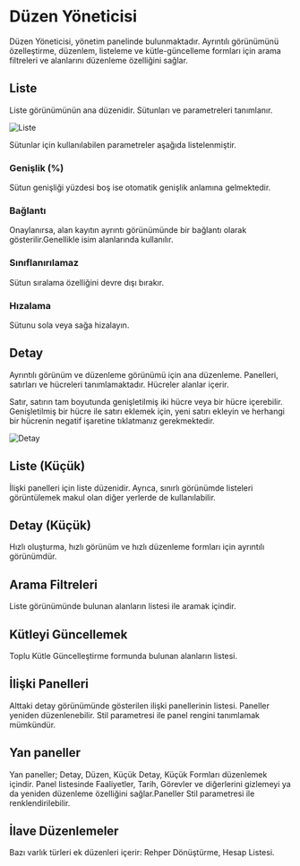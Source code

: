 # Düzen Yöneticisi

Düzen Yöneticisi, yönetim panelinde bulunmaktadır. Ayrıntılı görünümünü özelleştirme, düzenlem, listeleme ve kütle-güncelleme formları için arama filtreleri ve alanlarını düzenleme özelliğini sağlar.

## Liste

Liste görünümünün ana düzenidir. Sütunları ve parametreleri tanımlanır.

![Liste](https://raw.githubusercontent.com/espocrm/documentation/master/_static/images/administration/layout-manager/list.png)

Sütunlar için kullanılabilen parametreler aşağıda listelenmiştir.

### Genişlik (%)

Sütun genişliği yüzdesi boş ise otomatik genişlik anlamına gelmektedir.

### Bağlantı

Onaylanırsa, alan kayıtın ayrıntı görünümünde bir bağlantı olarak gösterilir.Genellikle isim alanlarında kullanılır.

### Sınıflanırılamaz

Sütun sıralama özelliğini devre dışı bırakır.

### Hızalama

Sütunu sola veya sağa hizalayın.

## Detay

Ayrıntılı görünüm ve düzenleme görünümü için ana düzenleme. Panelleri, satırları ve hücreleri tanımlamaktadır. Hücreler alanlar içerir.

Satır, satırın tam boyutunda genişletilmiş iki hücre veya bir hücre içerebilir. Genişletilmiş bir hücre ile satırı eklemek için, yeni satırı ekleyin ve herhangi bir hücrenin negatif işaretine tıklatmanız gerekmektedir.

![Detay](https://raw.githubusercontent.com/espocrm/documentation/master/_static/images/administration/layout-manager/detail.png)

## Liste (Küçük)

İlişki panelleri için liste düzenidir. Ayrıca, sınırlı görünümde listeleri görüntülemek makul olan diğer yerlerde de kullanılabilir.

## Detay (Küçük)

Hızlı oluşturma, hızlı görünüm ve hızlı düzenleme formları için ayrıntılı görünümdür.

## Arama Filtreleri

Liste görünümünde bulunan alanların listesi ile aramak içindir.

## Kütleyi Güncellemek

Toplu Kütle Güncelleştirme formunda bulunan alanların listesi.

## İlişki Panelleri

Alttaki detay görünümünde gösterilen ilişki panellerinin listesi. Paneller yeniden düzenlenebilir. Stil parametresi ile panel rengini tanımlamak mümkündür.

## Yan paneller

Yan paneller; Detay, Düzen, Küçük Detay, Küçük Formları düzenlemek içindir. Panel listesinde Faaliyetler, Tarih, Görevler ve diğerlerini gizlemeyi ya da yeniden düzenleme özelliğini sağlar.Paneller Stil parametresi ile renklendirilebilir.

## İlave Düzenlemeler

Bazı varlık türleri ek düzenleri içerir: Rehper Dönüştürme, Hesap Listesi.
